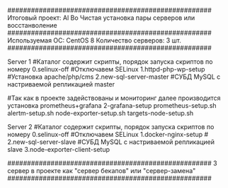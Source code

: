 ####################################################
Итоговый проект: Al Bo
Чистая установка пары серверов или восстанволение 
####################################################
Используемая ОС: CentOS 8
Количество серверов: 3 шт.
####################################################

Server 1						      #Каталог содержит скрипты, порядок запуска скриптов по номеру
0.selinux-off 				    #Отключавем SELinux
1.httpd-php-wp-setup	    #Установка apache/php/cms
2.new-sql-server-master		#СУБД MySQL c настриваемой репликацией master

#Так как в проекте задействованы и мониторинг далее производится установка prometheus+grafana
2-grafana-setup
prometheus-setup.sh
alertm-setup.sh
node-exporter-setup.sh
targets-node-setup.sh

Server 2						      #Каталог содержит скрипты, порядок запуска скриптов по номеру
0.selinux-off					    #Отключавем SELinux
1.docker-nginx-setup			#
2.new-sql-server-slave		#СУБД MySQL c настриваемой репликацией slave
3.node-exporter-client-setup

####################################################
3 сервер в проекте как "сервер бекапов" или "сервер-замена"
####################################################
